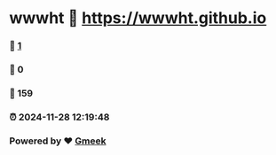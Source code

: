 # wwwht :link: https://wwwht.github.io 
### :page_facing_up: [1](https://wwwht.github.io/tag.html) 
### :speech_balloon: 0 
### :hibiscus: 159 
### :alarm_clock: 2024-11-28 12:19:48 
### Powered by :heart: [Gmeek](https://github.com/Meekdai/Gmeek)
